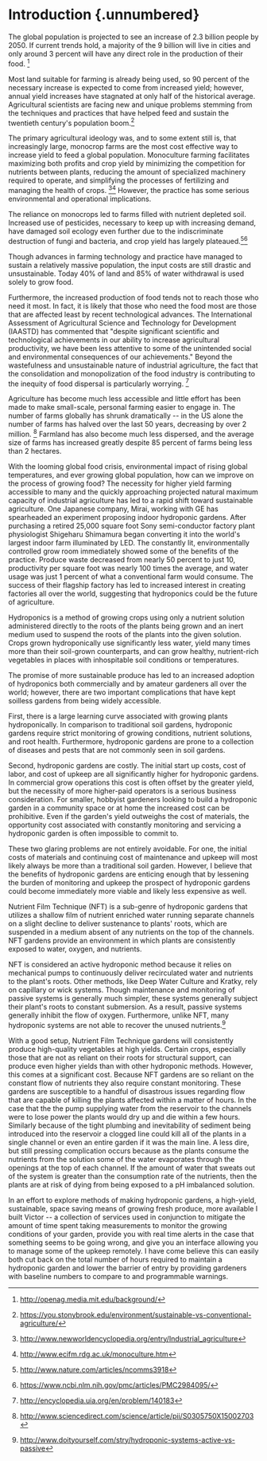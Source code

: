 # Introduction {.unnumbered}

The global population is projected to see an increase of 2.3 billion people by 2050\. If current trends hold, a majority of the 9 billion will live in cities and only around 3 percent will have any direct role in the production of their food. [^fn1]

Most land suitable for farming is already being used, so 90 percent of the necessary increase is expected to come from increased yield; however, annual yield increases have stagnated at only half of the historical average. Agricultural scientists are facing new and unique problems stemming from the techniques and practices that have helped feed and sustain the twentieth century's population boom.[^fn8]

The primary agricultural ideology was, and to some extent still is, that increasingly large, monocrop farms are the most cost effective way to increase yield to feed a global population. Monoculture farming facilitates maximizing both profits and crop yield by minimizing the competition for nutrients between plants, reducing the amount of specialized machinery required to operate, and simplifying the processes of fertilizing and managing the health of crops. [^fn5][^fn6] However, the practice has some serious environmental and operational implications.

The reliance on monocrops led to farms filled with nutrient depleted soil. Increased use of pesticides, necessary to keep up with increasing demand, have damaged soil ecology even further due to the indiscriminate destruction of fungi and bacteria, and crop yield has largely plateaued.[^fn3][^fn4]

Though advances in farming technology and practice have managed to sustain a relatively massive population, the input costs are still drastic and unsustainable. Today 40% of land and 85% of water withdrawal is used solely to grow food.

Furthermore, the increased production of food tends not to reach those who need it most. In fact, it is likely that those who need the food most are those that are affected least by recent technological advances. The International Assessment of Agricultural Science and Technology for Development (IAASTD) has commented that "despite significant scientific and technological achievements in our ability to increase agricultural productivity, we have been less attentive to some of the unintended social and environmental consequences of our achievements." Beyond the wastefulness and unsustainable nature of industrial agriculture, the fact that the consolidation and monopolization of the food industry is contributing to the inequity of food dispersal is particularly worrying. [^fn16]

Agriculture has become much less accessible and little effort has been made to make small-scale, personal farming easier to engage in. The number of farms globally has shrunk dramatically -- in the US alone the number of farms has halved over the last 50 years, decreasing by over 2 million. [^fn15] Farmland has also become much less dispersed, and the average size of farms has increased greatly despite 85 percent of farms being less than 2 hectares.

With the looming global food crisis, environmental impact of rising global temperatures, and ever growing global population, how can we improve on the process of growing food? The necessity for higher yield farming accessible to many and the quickly approaching projected natural maximum capacity of industrial agriculture has led to a rapid shift toward sustainable agriculture. One Japanese company, Mirai, working with GE has spearheaded an experiment proposing indoor hydroponic gardens. After purchasing a retired 25,000 square foot Sony semi-conductor factory plant physiologist Shigeharu Shimamura began converting it into the world's largest indoor farm illuminated by LED. The constantly lit, environmentally controlled grow room immediately showed some of the benefits of the practice. Produce waste decreased from nearly 50 percent to just 10, productivity per square foot was nearly 100 times the average, and water usage was just 1 percent of what a conventional farm would consume. The success of their flagship factory has led to increased interest in creating factories all over the world, suggesting that hydroponics could be the future of agriculture.

Hydroponics is a method of growing crops using only a nutrient solution administered directly to the roots of the plants being grown and an inert medium used to suspend the roots of the plants into the given solution. Crops grown hydroponically use significantly less water, yield many times more than their soil-grown counterparts, and can grow healthy, nutrient-rich vegetables in places with inhospitable soil conditions or temperatures.

The promise of more sustainable produce has led to an increased adoption of hydroponics both commercially and by amateur gardeners all over the world; however, there are two important complications that have kept soilless gardens from being widely accessible.

First, there is a large learning curve associated with growing plants hydroponically. In comparison to traditional soil gardens, hydroponic gardens require strict monitoring of growing conditions, nutrient solutions, and root health. Furthermore, hydroponic gardens are prone to a collection of diseases and pests that are not commonly seen in soil gardens.

Second, hydroponic gardens are costly. The initial start up costs, cost of labor, and cost of upkeep are all significantly higher for hydroponic gardens. In commercial grow operations this cost is often offset by the greater yield, but the necessity of more higher-paid operators is a serious business consideration. For smaller, hobbyist gardeners looking to build a hydroponic garden in a community space or at home the increased cost can be prohibitive. Even if the garden's yield outweighs the cost of materials, the opportunity cost associated with constantly monitoring and servicing a hydroponic garden is often impossible to commit to.

These two glaring problems are not entirely avoidable. For one, the initial costs of materials and continuing cost of maintenance and upkeep will most likely always be more than a traditional soil garden. However, I believe that the benefits of hydroponic gardens are enticing enough that by lessening the burden of monitoring and upkeep the prospect of hydroponic gardens could become immediately more viable and likely less expensive as well.

Nutrient Film Technique (NFT) is a sub-genre of hydroponic gardens that utilizes a shallow film of nutrient enriched water running separate channels on a slight decline to deliver sustenance to plants' roots, which are suspended in a medium absent of any nutrients on the top of the channels. NFT gardens provide an environment in which plants are consistently exposed to water, oxygen, and nutrients.

NFT is considered an active hydroponic method because it relies on mechanical pumps to continuously deliver recirculated water and nutrients to the plant's roots. Other methods, like Deep Water Culture and Kratky, rely on capillary or wick systems. Though maintenance and monitoring of passive systems is generally much simpler, these systems generally subject their plant's roots to constant submersion. As a result, passive systems generally inhibit the flow of oxygen. Furthermore, unlike NFT, many hydroponic systems are not able to recover the unused nutrients.[^fn17]

With a good setup, Nutrient Film Technique gardens will consistently produce high-quality vegetables at high yields. Certain crops, especially those that are not as reliant on their roots for structural support, can produce even higher yields than with other hydroponic methods. However, this comes at a significant cost. Because NFT gardens are so reliant on the constant flow of nutrients they also require constant monitoring. These gardens are susceptible to a handful of disastrous issues regarding flow that are capable of killing the plants affected within a matter of hours. In the case that the the pump supplying water from the reservoir to the channels were to lose power the plants would dry up and die within a few hours. Similarly because of the tight plumbing and inevitability of sediment being introduced into the reservoir a clogged line could kill all of the plants in a single channel or even an entire garden if it was the main line. A less dire, but still pressing complication occurs because as the plants consume the nutrients from the solution some of the water evaporates through the openings at the top of each channel. If the amount of water that sweats out of the system is greater than the consumption rate of the nutrients, then the plants are at risk of dying from being exposed to a pH imbalanced solution.

In an effort to explore methods of making hydroponic gardens, a high-yield, sustainable, space saving means of growing fresh produce, more available I built Victor -- a collection of services used in conjunction to mitigate the amount of time spent taking measurements to monitor the growing conditions of your garden, provide you with real time alerts in the case that something seems to be going wrong, and give you an interface allowing you to manage some of the upkeep remotely. I have come believe this can easily both cut back on the total number of hours required to maintain a hydroponic garden and lower the barrier of entry by providing gardeners with baseline numbers to compare to and programmable warnings.

[^fn1]: http://openag.media.mit.edu/background/
[^fn10]: https://www.ncbi.nlm.nih.gov/pmc/articles/PMC4483736/
[^fn11]: http://modernfarmer.com/2013/06/dirt-free-farming-will-hydroponics-finally-take-off/
[^fn12]: http://www.nationalgeographic.com/foodfeatures/feeding-9-billion/
[^fn13]: http://www.economist.com/technology-quarterly/2016-06-09/factory-fresh
[^fn14]: http://www.nature.com/nature/journal/v485/n7397/full/nature11069.html
[^fn15]: http://www.sciencedirect.com/science/article/pii/S0305750X15002703
[^fn16]: http://encyclopedia.uia.org/en/problem/140183
[^fn17]: http://www.doityourself.com/stry/hydroponic-systems-active-vs-passive
[^fn2]: http://www.fao.org/fileadmin/templates/wsfs/docs/Issues_papers/HLEF2050_Global_Agriculture.pdf
[^fn3]: http://www.nature.com/articles/ncomms3918
[^fn4]: https://www.ncbi.nlm.nih.gov/pmc/articles/PMC2984095/
[^fn5]: http://www.newworldencyclopedia.org/entry/Industrial_agriculture
[^fn6]: http://www.ecifm.rdg.ac.uk/monoculture.htm
[^fn7]: http://asi.ucdavis.edu/programs/sarep/about/what-is-sustainable-agriculture
[^fn8]: https://you.stonybrook.edu/environment/sustainable-vs-conventional-agriculture/
[^fn9]: http://www.sciencedirect.com/science/article/pii/S0304423807003846

